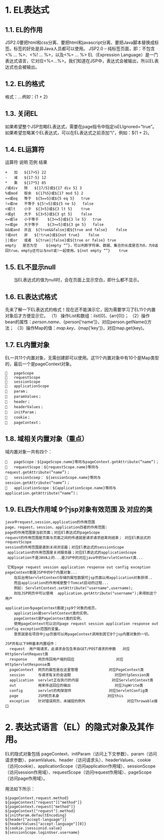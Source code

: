 # 1. EL表达式
## 1.1. EL的作用
JSP2.0要把html和css分离、要把html和javascript分离、要把Java脚本替换成标签。标签的好处是非Java人员都可以使用。
JSP2.0 – 纯标签页面，即：不包含<% … %>、<%! … %>，以及<%= … %>
EL（Expression Language）是一门表达式语言，它对应<%=…%>。我们知道在JSP中，表达式会被输出，所以EL表达式也会被输出。
## 1.2. EL的格式
格式：${…}
例如：${1 + 2}
## 1.3. 关闭EL
如果希望整个JSP忽略EL表达式，需要在page指令中指定isELIgnored=”true”。
如果希望忽略某个EL表达式，可以在EL表达式之前添加“\”，例如：\${1 + 2}。
## 1.4. EL运算符
运算符	说明	范例	结果
```
+	加	${17+5}	22
-	减	${17-5}	12
*	乘	${17*5}	85
/或div	除	${17/5}或${17 div 5}	3
%或mod	取余	${17%5}或${17 mod 5}	2
==或eq	等于	${5==5}或${5 eq 5}	true
!=或ne	不等于	${5!=5}或${5 ne 5}	false
<或lt	小于	${3<5}或${3 lt 5}	true
>或gt	大于	${3>5}或${3 gt 5}	false 
<=或le	小于等于	${3<=5}或${3 le 5}	true 
>=或ge	大于等于	${3>=5}或${3 ge 5}	false 
&&或and	并且	${true&&false}或${true and false}	false 
!或not	非	${!true}或${not true}	false
||或or	或者	${true||false}或${true or false}	true
empty	是否为空	${empty “”}，可以判断字符串、数据、集合的长度是否为0，为0返回true。empty还可以与not或!一起使用。${not empty “”}	true
```
## 1.5. EL不显示null
　　当EL表达式的值为null时，会在页面上显示空白，即什么都不显示。
## 1.6. EL表达式格式
先来了解一下EL表达式的格式！现在还不能演示它，因为需要学习了EL11个内置对象后才方便显示它。
（1）	操作List和数组：${list[0]}、${arr[0]}；
（2）操作bean的属性：${person.name}、${person[‘name’]}，对应person.getName()方法；
（3）操作Map的值：${map.key}、${map[‘key’]}，对应map.get(key)。
## 1.7. EL内置对象
EL一共11个内置对象，无需创建即可以使用。这11个内置对象中有10个是Map类型的，最后一个是pageContext对象。
```
	pageScope
	requestScope
	sessionScope
	applicationScope
	param；
	paramValues；
	header；
	headerValues；
	initParam；
	cookie；
	pageContext；
```
## 1.8. 域相关内置对象（重点）
域内置对象一共有四个：
```
	pageScope：${pageScope.name}等同与pageContext.getAttribute(“name”)；
	requestScope：${requestScope.name}等同与request.getAttribute(“name”)；
	sessionScoep： ${sessionScope.name}等同与session.getAttribute(“name”)；
	applicationScope：${applicationScope.name}等同与application.getAttribute(“name”)；
```
## 1.9. EL四大作用域 9个jsp对象有效范围 及 对应的类
```
java中request,session,application的作用范围
page，request，session，application四者的作用范围:
page的作用范围是当前页面；对应El表达式的pageScope
request的作用范围是页面与页面之间的传递就是请求请求结束则结束； 对应El表达式的requestScope
session的作用范围是直到关闭浏览器；对应El表达式的sessionScope
 application的作用范围是关闭服务器；对应El表达式的applicationScope
 application不是JAVA上的...是JSP中的对应java中的ServletContext类...
 
 它和page request session application response out config exception pageContext都是JSP中的9个内置对象...
    在后台用ServletContext存储的属性数据可jsp页面以用application对象获得..
    而且application的作用域是整个Tomcat启动的过程...
    例如: ServletContext.setAttribute("username",username);
    则在JSP网页中可以使用  application.getAttribute("username");来得到这个用户
    
application与pageContext都是jsp9个对象的成员，
    application是servletContext类的实例，  
    pageContext是PageContext类的实例，
    使用pageContext可以访问page request session application response out config exception范围的变量。
    意思就是在项目中jsp页面可以用pageContext调用到其它8个jsp内置对象的一切。

JSP共有以下9种基本内置组件：   
  request  用户端请求，此请求会包含来自GET/POST请求的参数   对应HttpServletRequest类 
  response     网页传回用户端的回应                   对应HttpServletResponse类  
  pageContext  网页的属性是在这里管理              对应PageContext类
  session      与请求有关的会话期                    对应HttpSession类
  application  servlet正在执行的内容               对应ServletContext类
  out          用来传送回应的输出                    对应JspWrite类
  config       servlet的构架部件                 对应ServletConfig类
  page         JSP网页本身                      对应this
  exception    针对错误网页，未捕捉的例外                   对应Throwable接口

```
# 2. 表达式语言（EL）的隐式对象及其作用。 
EL的隐式对象包括
pageContext、initParam（访问上下文参数）、param（访问请求参数）、paramValues、header（访问请求头）、headerValues、cookie（访问cookie）、applicationScope（访问application作用域）、sessionScope（访问session作用域）、requestScope（访问request作用域）、pageScope（访问page作用域）。

用法如下所示：

```
${pageContext.request.method}
${pageContext["request"]["method"]}
${pageContext.request["method"]}
${pageContext["request"].method}
${initParam.defaultEncoding}
${header["accept-language"]}
${headerValues["accept-language"][0]}
${cookie.jsessionid.value}
${sessionScope.loginUser.username}

```